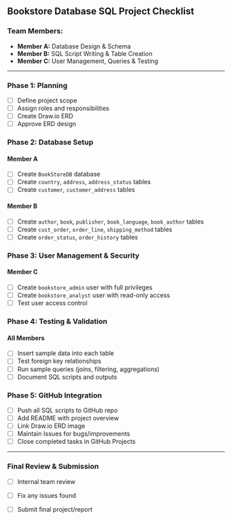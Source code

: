 ## Bookstore Database SQL Project Checklist

### Team Members:
- **Member A:** Database Design & Schema
- **Member B:** SQL Script Writing & Table Creation
- **Member C:** User Management, Queries & Testing

---

### Phase 1: Planning
- [ ] Define project scope
- [ ] Assign roles and responsibilities
- [ ] Create Draw.io ERD
- [ ] Approve ERD design

### Phase 2: Database Setup
#### Member A
- [ ] Create `BookStoreDB` database
- [ ] Create `country`, `address`, `address_status` tables
- [ ] Create `customer`, `customer_address` tables

#### Member B
- [ ] Create `author`, `book`, `publisher`, `book_language`, `book_author` tables
- [ ] Create `cust_order`, `order_line`, `shipping_method` tables
- [ ] Create `order_status`, `order_history` tables

### Phase 3: User Management & Security
#### Member C
- [ ] Create `bookstore_admin` user with full privileges
- [ ] Create `bookstore_analyst` user with read-only access
- [ ] Test user access control

### Phase 4: Testing & Validation
#### All Members
- [ ] Insert sample data into each table
- [ ] Test foreign key relationships
- [ ] Run sample queries (joins, filtering, aggregations)
- [ ] Document SQL scripts and outputs

### Phase 5: GitHub Integration
- [ ] Push all SQL scripts to GitHub repo
- [ ] Add README with project overview
- [ ] Link Draw.io ERD image
- [ ] Maintain Issues for bugs/improvements
- [ ] Close completed tasks in GitHub Projects

---

### Final Review & Submission
- [ ] Internal team review
- [ ] Fix any issues found
- [ ] Submit final project/report
 
